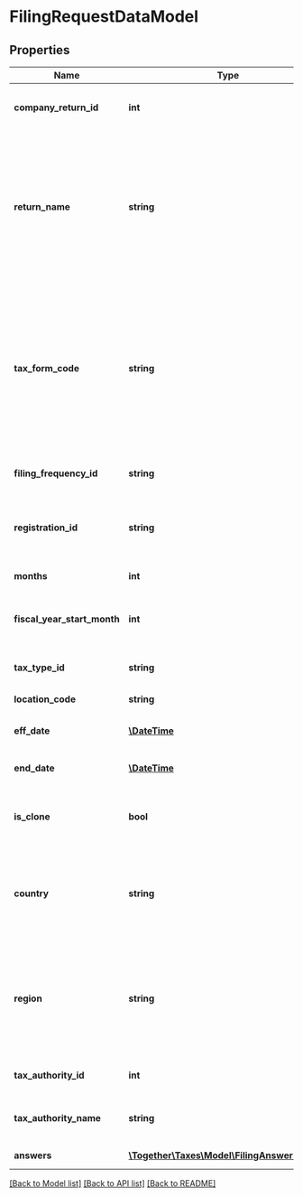 # FilingRequestDataModel

## Properties
Name | Type | Description | Notes
------------ | ------------- | ------------- | -------------
**company_return_id** | **int** | The company return ID if requesting an update. | [optional] 
**return_name** | **string** | DEPRECATED - Date: 9/13/2018, Version: 18.10, Message: Please use &#x60;taxFormCode&#x60; instead.  The legacy return name of the requested calendar. | [optional] 
**tax_form_code** | **string** | The Avalara standard tax form code of the tax form for this filing calendar.  The first two characters of the tax form code  are the ISO 3166 country code of the country that issued this form. | [optional] 
**filing_frequency_id** | **string** | The filing frequency of the request | 
**registration_id** | **string** | State registration ID of the company requesting the filing calendar. | [optional] 
**months** | **int** | The months of the request | 
**fiscal_year_start_month** | **int** | The start period of a fiscal year for this form/company | [optional] 
**tax_type_id** | **string** | The type of tax to report on this return. | [optional] 
**location_code** | **string** | Location code of the request | [optional] 
**eff_date** | [**\DateTime**](\DateTime.md) | Filing cycle effective date of the request | 
**end_date** | [**\DateTime**](\DateTime.md) | Filing cycle end date of the request | [optional] 
**is_clone** | **bool** | Flag if the request is a clone of a current filing calendar | [optional] 
**country** | **string** | The two character ISO 3166 country code of the country that issued the tax form for this filing calendar. | [optional] 
**region** | **string** | The two or three character ISO 3166 code of the region / state / province that issued the tax form for this filing calendar. | [optional] 
**tax_authority_id** | **int** | The tax authority id of the return | [optional] 
**tax_authority_name** | **string** | The tax authority name on the return | [optional] 
**answers** | [**\Together\Taxes\Model\FilingAnswerModel[]**](FilingAnswerModel.md) | Filing question answers | [optional] 

[[Back to Model list]](../README.md#documentation-for-models) [[Back to API list]](../README.md#documentation-for-api-endpoints) [[Back to README]](../README.md)


